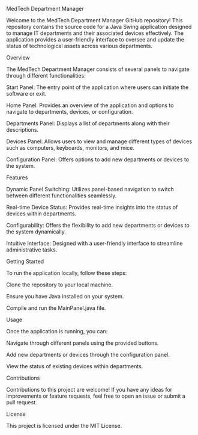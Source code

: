 
MedTech Department Manager

Welcome to the MedTech Department Manager GitHub repository! This repository contains the source code for a Java Swing application designed to manage IT departments and their associated devices effectively. The application provides a user-friendly interface to oversee and update the status of technological assets across various departments.


Overview

The MedTech Department Manager consists of several panels to navigate through different functionalities:

Start Panel: The entry point of the application where users can initiate the software or exit.

Home Panel: Provides an overview of the application and options to navigate to departments, devices, or configuration.

Departments Panel: Displays a list of departments along with their descriptions.

Devices Panel: Allows users to view and manage different types of devices such as computers, keyboards, monitors, and mice.

Configuration Panel: Offers options to add new departments or devices to the system.


Features

Dynamic Panel Switching: Utilizes panel-based navigation to switch between different functionalities seamlessly.

Real-time Device Status: Provides real-time insights into the status of devices within departments.

Configurability: Offers the flexibility to add new departments or devices to the system dynamically.

Intuitive Interface: Designed with a user-friendly interface to streamline administrative tasks.


Getting Started

To run the application locally, follow these steps:

Clone the repository to your local machine.

Ensure you have Java installed on your system.

Compile and run the MainPanel.java file.


Usage

Once the application is running, you can:

Navigate through different panels using the provided buttons.

Add new departments or devices through the configuration panel.

View the status of existing devices within departments.


Contributions

Contributions to this project are welcome! If you have any ideas for improvements or feature requests, feel free to open an issue or submit a pull request.


License

This project is licensed under the MIT License.
